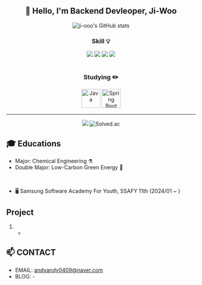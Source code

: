 <!--
**ji-ooo/ji-ooo** is a ✨ _special_ ✨ repository because its `README.md` (this file) appears on your GitHub profile.

Here are some ideas to get you started:

- 🔭 I’m currently working on ...
- 🌱 I’m currently learning ...
- 👯 I’m looking to collaborate on ...
- 🤔 I’m looking for help with ...
- 💬 Ask me about ...
- 📫 How to reach me: ...
- 😄 Pronouns: ...
- ⚡ Fun fact: ...
-->

<h2 align='center'>👋 Hello, I'm Backend Devleoper, Ji-Woo</h2>

<p align='center'>
  <img src="https://github-readme-stats.vercel.app/api?username=ji-ooo&show_icons=true&theme=radical" alt="ji-ooo's GitHub stats">
</p>
<h3 align='center'>Skill 💡</h3>
<div align="center">
  <img src="https://img.shields.io/badge/Python-3776AB?style=for-the-badge&logo=Python&logoColor=white">
  <img src="https://img.shields.io/badge/HTML5-E34F26?style=for-the-badge&logo=HTML5&logoColor=white">
  <img src="https://img.shields.io/badge/CSS3-1572B6?style=for-the-badge&logo=CSS3&logoColor=white">
  <img src="https://img.shields.io/badge/JavaScript-F7DF1E?style=for-the-badge&logo=JavaScript&logoColor=white">
</div>
<br>
<h3 align='center'>Studying ✏️</h3>
<div align='center'>
  <img src="https://img.shields.io/badge/Java-007396?style=for-the-badge&logo=Java&logoColor=white" alt="Java" style="height: 50;">
  <img src="https://img.shields.io/badge/Spring_Boot-6DB33F?style=for-the-badge&logo=Spring-Boot&logoColor=white" alt="Spring Boot" style="height: 50;">
</div>


<hr>

<p align='center'>
  <img src="https://github-readme-stats.vercel.app/api/top-langs/?username=ji-ooo&layout=compact&theme=gruvbox">
  <img src="http://mazassumnida.wtf/api/v2/generate_badge?boj=chlwldn0409" alt="Solved.ac">
</p>

## 🎓 Educations
- Major: Chemical Engineering ⚗️
- Double Major: Low-Carbon Green Energy 🚎
<br>

- 🖥️ Samsung Software Academy For Youth, SSAFY 11th (2024/01 ~ )
  
## Project

1. -

## 📫 CONTACT

- EMAIL: andyandy0409@naver.com
- BLOG: -

